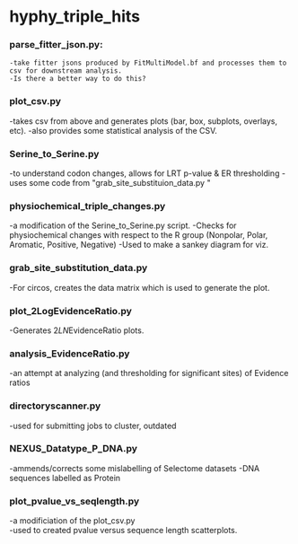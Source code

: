 # hyphy_triple_hits

### parse_fitter_json.py: 
    -take fitter jsons produced by FitMultiModel.bf and processes them to csv for downstream analysis.  
    -Is there a better way to do this?  

### plot_csv.py
-takes csv from above and generates plots (bar, box, subplots, overlays, etc).
-also provides some statistical analysis of the CSV.

### Serine_to_Serine.py
-to understand codon changes, allows for LRT p-value & ER thresholding 
-uses some code from "grab_site_substituion_data.py "

### physiochemical_triple_changes.py
-a modification of the Serine_to_Serine.py script.
-Checks for physiochemical changes with respect to the R group (Nonpolar, Polar, Aromatic, Positive, Negative)
-Used to make a sankey diagram for viz.

### grab_site_substitution_data.py 
-For circos, creates the data matrix which is used to generate the plot.

### plot_2LogEvidenceRatio.py
-Generates 2*LN*EvidenceRatio plots.

### analysis_EvidenceRatio.py
-an attempt at analyzing (and thresholding for significant sites) of Evidence ratios

### directoryscanner.py
-used for submitting jobs to cluster, outdated

### NEXUS_Datatype_P_DNA.py
-ammends/corrects some mislabelling of Selectome datasets
-DNA sequences labelled as Protein

### plot_pvalue_vs_seqlength.py 
-a modificiation of the plot_csv.py <br>
-used to created pvalue versus sequence length scatterplots.
